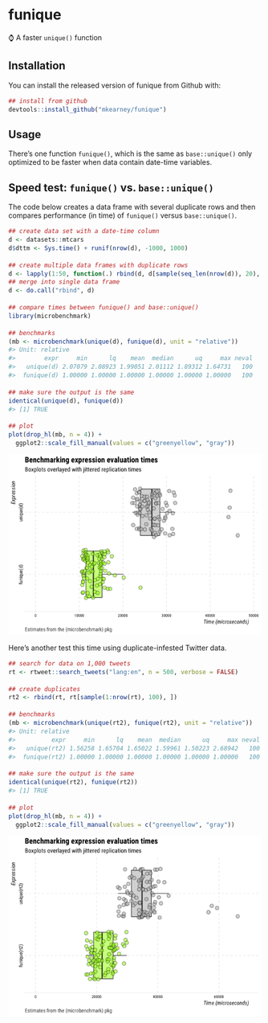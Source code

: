 
<!-- README.md is generated from README.Rmd. Please edit that file -->

# funique

⌚️ A faster `unique()` function

## Installation

You can install the released version of funique from Github with:

``` r
## install from github
devtools::install_github("mkearney/funique")
```

## Usage

There’s one function `funique()`, which is the same as `base::unique()`
only optimized to be faster when data contain date-time variables.

## Speed test: `funique()` vs. `base::unique()`

The code below creates a data frame with several duplicate rows and then
compares performance (in time) of `funique()` versus `base::unique()`.

``` r
## create data set with a date-time column
d <- datasets::mtcars
d$dttm <- Sys.time() + runif(nrow(d), -1000, 1000)

## create multiple data frames with duplicate rows
d <- lapply(1:50, function(.) rbind(d, d[sample(seq_len(nrow(d)), 20), ]))
## merge into single data frame
d <- do.call("rbind", d)

## compare times between funique() and base::unique()
library(microbenchmark)

## benchmarks
(mb <- microbenchmark(unique(d), funique(d), unit = "relative"))
#> Unit: relative
#>        expr     min      lq    mean  median      uq     max neval
#>   unique(d) 2.07079 2.08923 1.99051 2.01112 1.89312 1.64731   100
#>  funique(d) 1.00000 1.00000 1.00000 1.00000 1.00000 1.00000   100

## make sure the output is the same
identical(unique(d), funique(d))
#> [1] TRUE

## plot
plot(drop_hl(mb, n = 4)) + 
  ggplot2::scale_fill_manual(values = c("greenyellow", "gray"))
```

![](man/figures/README-ex1-1.png)<!-- -->

Here’s another test this time using duplicate-infested Twitter data.

``` r
## search for data on 1,000 tweets
rt <- rtweet::search_tweets("lang:en", n = 500, verbose = FALSE)

## create duplicates
rt2 <- rbind(rt, rt[sample(1:nrow(rt), 100), ])

## benchmarks
(mb <- microbenchmark(unique(rt2), funique(rt2), unit = "relative"))
#> Unit: relative
#>          expr     min      lq    mean  median      uq     max neval
#>   unique(rt2) 1.56258 1.65704 1.65022 1.59961 1.50223 2.68942   100
#>  funique(rt2) 1.00000 1.00000 1.00000 1.00000 1.00000 1.00000   100

## make sure the output is the same
identical(unique(rt2), funique(rt2))
#> [1] TRUE

## plot
plot(drop_hl(mb, n = 4)) + 
  ggplot2::scale_fill_manual(values = c("greenyellow", "gray"))
```

![](man/figures/README-ex2-1.png)<!-- -->
